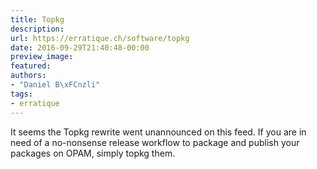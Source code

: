 ```yaml
---
title: Topkg
description:
url: https://erratique.ch/software/topkg
date: 2016-09-29T21:40:48-00:00
preview_image:
featured:
authors:
- "Daniel B\xFCnzli"
tags:
- erratique
---
```


<p>It seems the Topkg rewrite went unannounced on this feed. If you are in need of a no-nonsense release workflow to package and publish your packages on OPAM, simply topkg them.</p>
